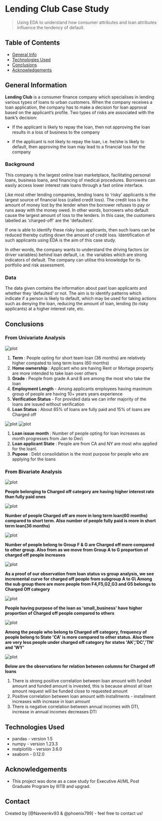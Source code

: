 # Lending Club Case Study
> Using EDA to understand how consumer attributes and loan attributes influence the tendency of default.


## Table of Contents
* [General Info](#general-information)
* [Technologies Used](#technologies-used)
* [Conclusions](#conclusions)
* [Acknowledgements](#acknowledgements)

<!-- You can include any other section that is pertinent to your problem -->

## General Information
**Lending Club** is a consumer finance company which specialises in lending various types of loans to urban customers. When the company receives a loan application, the company has to make a decision for loan approval based on the applicant’s profile. Two types of risks are associated with the bank’s decision:
* If the applicant is likely to repay the loan, then not approving the loan results in a loss of business to the company

* If the applicant is not likely to repay the loan, i.e. he/she is likely to default, then approving the loan may lead to a financial loss for the company


### Background
This company is the largest online loan marketplace, facilitating personal loans, business loans, and financing of medical procedures. Borrowers can easily access lower interest rate loans through a fast online interface. 

Like most other lending companies, lending loans to ‘risky’ applicants is the largest source of financial loss (called credit loss). The credit loss is the amount of money lost by the lender when the borrower refuses to pay or runs away with the money owed. In other words, borrowers who default cause the largest amount of loss to the lenders. In this case, the customers labelled as 'charged-off' are the 'defaulters'. 

If one is able to identify these risky loan applicants, then such loans can be reduced thereby cutting down the amount of credit loss. Identification of such applicants using EDA is the aim of this case study.

In other words, the company wants to understand the driving factors (or driver variables) behind loan default, i.e. the variables which are strong indicators of default.  The company can utilise this knowledge for its portfolio and risk assessment.

### Data
The data given contains the information about past loan applicants and whether they ‘defaulted’ or not. The aim is to identify patterns which indicate if a person is likely to default, which may be used for taking actions such as denying the loan, reducing the amount of loan, lending (to risky applicants) at a higher interest rate, etc.


## Conclusions
### From Univariate Analysis

![plot](./images/univariate_emp_Verification_loan.png)

1. **Term** : People opting for short team loan (36 months) are relatively higher compated to long term loans (60 months)
2. **Home ownership** : Applicant who are having Rent or Mortage property are more intended to take loan over others
3. **Grade** : People from grade A and B are among the most who take the loan
4. **Employment Length** - Among applicants employees having maximum group of people are having 10+ years years experience
5. **Verification Status** - For provided data we can infer majority of the loans are issued without verification
6. **Loan Status** : About 85% of loans are fully paid and 15% of loans are Charged off

![plot](./images/univariate_month.png)
![plot](./images/univariate_grade_and_state.png)

1. **Loan issue month** : Number of people opting for loan increases as month progresses from Jan to Dec\
2. **Loan applicant State** : People are from CA and NY are most who applied for the loan\
3. **Pupose** : Debt consolidation is the most purpose for people who are applying for the loans

### From Bivariate Analysis

![plot](./images/bivar_higherloaninterest.png)

**People belonging to Charged off category are having higher interest rate than fully paid ones**

![plot](./images/bivar_hbivar_duration.png)

**Number of people Charged off are more in long term loan(60 months) compared to short term. Also number of people fully paid is more in short term loan(36 months)**

![plot](./images/bivar_bivar_grade.png)

**Number of people belong to Group F & G are Charged off more compared to other group. Also from as we move from Group A to G proportion of charged off people increases**

![plot](./images/bivar_subGroup.png)

**As a proof of our observation from loan status vs group analysis, we see incremental curve for charged off people from subgroup A to G\ Among the sub group there are more people from F4,F5,G2,G3 and G5 belongs to Charged Off category**

![plot](./images/bivar_purpose.png)

**People having purpose of the loan as 'small_business' have higher proportion of Charged off people compared to others**

![plot](./images/bivar_state.png)

**Among the people who belong to Charged off category, frequency of people belong to State 'CA' is more compared to other status. Also there are very less people under charged off category for states 'AK','DC','TN' and 'WY'**

![plot](./images/bivar_correl.png)

**Below are the observations for relation between columns for Charged off loans**
1. There is strong positive correlation between loan amount with funded amount and funded amount is invested, this is because almost all loan amount request will be funded close to requested amount 
2. Positive correlation between loan amount with installments - installment increases with increase in loan amount 
3. There is negative correlation between annual incomes with DTI, increase in annual incomes decreases DTI

## Technologies Used
- pandas - version 1.5
- numpy - version 1.23.3
- matplotlib - version 3.6.0
- seaborn - 0.12.0

## Acknowledgements
- This project was done as a case study for Executive AI/ML Post Graduate Program by IIITB and upgrad.


## Contact
Created by [@Naveenkv93 & @phoenix799] - feel free to contact us!
